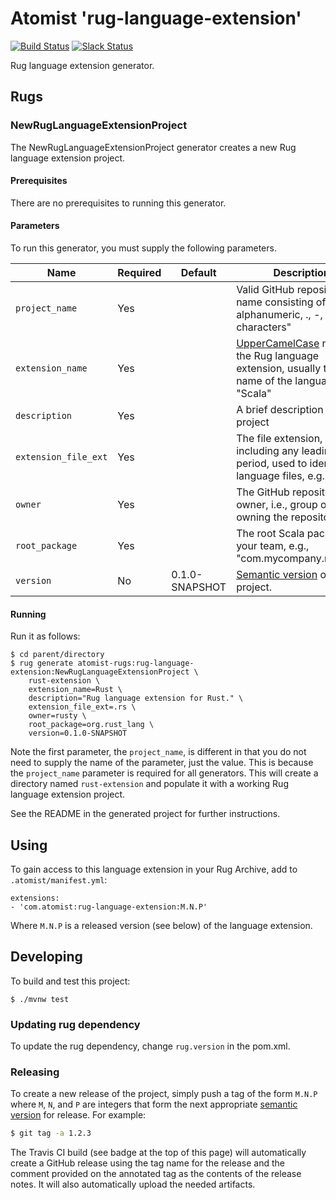 # Atomist 'rug-language-extension'

[![Build Status](https://travis-ci.org/atomist-rugs/rug-language-extension.svg?branch=master)](https://travis-ci.org/atomist-rugs/rug-language-extension)
[![Slack Status](https://join.atomist.com/badge.svg)](https://join.atomist.com)

Rug language extension generator.

## Rugs

### NewRugLanguageExtensionProject

The NewRugLanguageExtensionProject generator creates a new Rug
language extension project.

#### Prerequisites

There are no prerequisites to running this generator.

#### Parameters

To run this generator, you must supply the following parameters.

Name | Required | Default | Description
-----|----------|---------|------------
`project_name` | Yes | |  Valid GitHub repository name consisting of alphanumeric, ., -, and _ characters"
`extension_name` | Yes | | [UpperCamelCase][ucc] name of the Rug language extension, usually the name of the language, e.g., "Scala"
`description` | Yes | | A brief description of the project
`extension_file_ext` | Yes | | The file extension, including any leading period, used to identify language files, e.g. ".scala"
`owner` | Yes | | The GitHub repository owner, i.e., group or user owning the repository
`root_package` | Yes | | The root Scala package for your team, e.g., "com.mycompany.myteam"
`version` | No | 0.1.0-SNAPSHOT | [Semantic version][semver] of the project.

[ucc]: http://wiki.c2.com/?UpperCamelCase
[semver]: http://semver.org

#### Running

Run it as follows:

```
$ cd parent/directory
$ rug generate atomist-rugs:rug-language-extension:NewRugLanguageExtensionProject \
    rust-extension \
    extension_name=Rust \
    description="Rug language extension for Rust." \
    extension_file_ext=.rs \
    owner=rusty \
    root_package=org.rust_lang \
    version=0.1.0-SNAPSHOT
```

Note the first parameter, the `project_name`, is different in that you
do not need to supply the name of the parameter, just the value.  This
is because the `project_name` parameter is required for all
generators.  This will create a directory named `rust-extension` and
populate it with a working Rug language extension project.

See the README in the generated project for further instructions.

## Using

To gain access to this language extension in your Rug Archive, add to
`.atomist/manifest.yml`:

```
extensions:
- 'com.atomist:rug-language-extension:M.N.P'
```

Where `M.N.P` is a released version (see below) of the language
extension.

## Developing

To build and test this project:

```
$ ./mvnw test
```

### Updating rug dependency

To update the rug dependency, change `rug.version` in the pom.xml.

### Releasing

To create a new release of the project, simply push a tag of the form
`M.N.P` where `M`, `N`, and `P` are integers that form the next
appropriate [semantic version][semver] for release.  For example:

```sh
$ git tag -a 1.2.3
```

The Travis CI build (see badge at the top of this page) will
automatically create a GitHub release using the tag name for the
release and the comment provided on the annotated tag as the contents
of the release notes.  It will also automatically upload the needed
artifacts.

[semver]: http://semver.org
